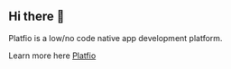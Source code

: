 ## Hi there 👋

Platfio is a low/no code native app development platform.

Learn more here [Platfio](https://platfio.com)

